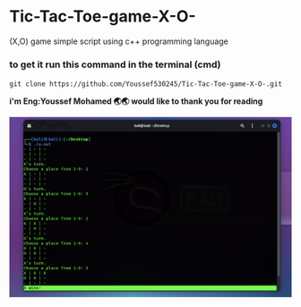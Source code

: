 # Tic-Tac-Toe-game-X-O-
(X,O) game  simple script  using c++ programming language

### to get it run this command in the terminal (cmd)
```
git clone https://github.com/Youssef530245/Tic-Tac-Toe-game-X-O-.git
```
**i'm Eng:Youssef Mohamed 🌏🌏 would like to thank you for reading**


![Tic-tac-teo game](https://github.com/Youssef530245/Tic-Tac-Toe-game-X-O-/blob/main/img1.png?raw=true "img1.png")
